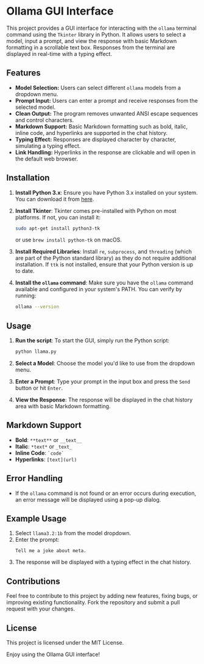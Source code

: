
# Ollama GUI Interface

This project provides a GUI interface for interacting with the `ollama` terminal command using the `Tkinter` library in Python. It allows users to select a model, input a prompt, and view the response with basic Markdown formatting in a scrollable text box. Responses from the terminal are displayed in real-time with a typing effect.

## Features
- **Model Selection:** Users can select different `ollama` models from a dropdown menu.
- **Prompt Input:** Users can enter a prompt and receive responses from the selected model.
- **Clean Output:** The program removes unwanted ANSI escape sequences and control characters.
- **Markdown Support:** Basic Markdown formatting such as bold, italic, inline code, and hyperlinks are supported in the chat history.
- **Typing Effect:** Responses are displayed character by character, simulating a typing effect.
- **Link Handling:** Hyperlinks in the response are clickable and will open in the default web browser.

## Installation

1. **Install Python 3.x**: Ensure you have Python 3.x installed on your system. You can download it from [here](https://www.python.org/downloads/).
2. **Install Tkinter**: Tkinter comes pre-installed with Python on most platforms. If not, you can install it:
   ```bash
   sudo apt-get install python3-tk
   ```
   or use `brew install python-tk` on macOS.

3. **Install Required Libraries**:
   Install `re`, `subprocess`, and `threading` (which are part of the Python standard library) as they do not require additional installation. If `ttk` is not installed, ensure that your Python version is up to date.

4. **Install the `ollama` command**: Make sure you have the `ollama` command available and configured in your system's PATH. You can verify by running:
   ```bash
   ollama --version
   ```

## Usage

1. **Run the script**:
   To start the GUI, simply run the Python script:
   ```bash
   python llama.py
   ```

2. **Select a Model**:
   Choose the model you'd like to use from the dropdown menu.

3. **Enter a Prompt**:
   Type your prompt in the input box and press the `Send` button or hit `Enter`.

4. **View the Response**:
   The response will be displayed in the chat history area with basic Markdown formatting.

## Markdown Support
- **Bold**: `**text**` or `__text__`
- **Italic**: `*text*` or `_text_`
- **Inline Code**: `` `code` ``
- **Hyperlinks**: `[text](url)`

## Error Handling
- If the `ollama` command is not found or an error occurs during execution, an error message will be displayed using a pop-up dialog.

## Example Usage

1. Select `llama3.2:1b` from the model dropdown.
2. Enter the prompt:
   ```
   Tell me a joke about meta.
   ```
3. The response will be displayed with a typing effect in the chat history.

## Contributions
Feel free to contribute to this project by adding new features, fixing bugs, or improving existing functionality. Fork the repository and submit a pull request with your changes.

## License
This project is licensed under the MIT License.

Enjoy using the Ollama GUI interface!

